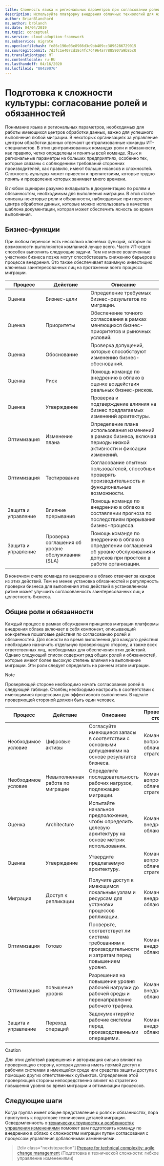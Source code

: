 ```yaml
---
title: Сложность языка и региональных параметров при согласовании ролей и обязанностей
description: Используйте платформу внедрения облачных технологий для Azure, чтобы подготовиться к усложненной сложности путем согласования ролей и обязанностей, чтобы упростить процесс миграции.
author: BrianBlanchard
ms.author: brblanch
ms.date: 04/04/2019
ms.topic: conceptual
ms.service: cloud-adoption-framework
ms.subservice: migrate
ms.openlocfilehash: fe86c196e03e8908d3c9bb409cc3896286729015
ms.sourcegitcommit: 7d3fc1e407cd18c4fc7c4964a77885907a9b85c0
ms.translationtype: MT
ms.contentlocale: ru-RU
ms.lasthandoff: 04/16/2020
ms.locfileid: "80429076"
---
```

# <a name="prepare-for-cultural-complexity-aligning-roles-and-responsibilities"></a>Подготовка к сложности культуры: согласование ролей и обязанностей

Понимание языка и региональных параметров, необходимых для работы имеющихся центров обработки данных, важно для успешного выполнения любой миграции. В некоторых организациях за управление центром обработки данных отвечают централизованные команды ИТ-специалистов. В этих централизованных командах роли и обязанности, как правило, четко определены и понятны всей команде. Язык и региональные параметры на больших предприятиях, особенно тех, которые связаны с соблюдением требований сторонних производителей, как правило, имеют больше нюансов и сложностей. Сложность культуры может привести к препятствиям, которые трудно понять и преодоление которых занимает много времени.

В любом сценарии разумно вкладывать в документацию по ролям и обязанностям, необходимым для выполнения миграции. В этой статье описаны некоторые роли и обязанности, наблюдаемые при переносе центра обработки данных, которые можно использовать в качестве шаблона документации, которая может обеспечить ясность во время выполнения.

## <a name="business-functions"></a>Бизнес-функции

При любом переносе есть несколько ключевых функций, которые по возможности выполняются компанией лучше всего. Часто ИТ-отдел способен выполнять следующие задачи. Тем не менее вовлеченные участники бизнеса позже могут способствовать снижению барьеров в процессе внедрения. Это также обеспечивает взаимную инвестицию ключевых заинтересованных лиц на протяжении всего процесса миграции.

| Процесс | Действие | Описание |
|---------|---------|---------|
| Оценка | Бизнес-цели | Определение требуемых бизнес-результатов по миграции. |
| Оценка | Приоритеты | Обеспечение точного согласования в рамках меняющихся бизнес-приоритетов и рыночных условий. |
| Оценка | Обоснование | Проверка допущений, которые способствуют изменению бизнес-обоснований. |
| Оценка | Риск | Помощь команде по внедрению в облако в оценке воздействия реальных бизнес-рисков. |
| Оценка | Утверждение | Проверка и подтверждение влияния на бизнес предлагаемых изменений архитектуры. |
| Оптимизация | Изменение плана | Определение плана использования изменений в рамках бизнеса, включая периоды низкой активности и фиксации изменений. |
| Оптимизация | Тестирование | Согласование опытных пользователей, способных проверять производительность и функциональные возможности. |
| Защита и управление | Влияние прерывания | Помощь команде по внедрению в облако в составлении прогноза по последствиям прерывания бизнес-процесса. |
| Защита и управление | Проверка соглашения об уровне обслуживания (SLA) | Помощь команде по внедрению в облако в определении соглашения об уровне обслуживания и допусков при простоях в работе организации. |

В конечном счете команда по внедрению в облако отвечает за каждое из этих действий. Тем не менее установка обязанностей и регулярность проверки бизнеса для выполнения этих действий в установленном ритме может улучшить согласованность заинтересованных лиц и целостность бизнеса.

## <a name="common-roles-and-responsibilities"></a>Общие роли и обязанности

Каждый процесс в рамках обсуждения принципов миграции платформы внедрения облака включает в себя компонент, описывающий конкретные пошаговые действия по согласованию ролей и обязанностей. Для ясности во время выполнения для каждого действия необходимо назначить отдельную проверяющую сторону, а также всех ответственных лиц, необходимых для обеспечения этих действий. Однако следующий список содержит ряд общих ролей и обязанностей, которые имеют более высокую степень влияния на выполнение миграции. Эти роли следует определить на раннем этапе миграции.

> [!NOTE]
> Проверяющей стороне необходимо начать согласование ролей в следующей таблице. Столбец необходимо настроить в соответствии с имеющимися процессами для эффективного выполнения. В идеале проверяющей стороной должен быть один человек.

| Процесс | Действие | Описание | Проверяющая сторона |
|---------|---------|---------|---------|
| Необходимое условие | Цифровые активы | Согласуйте имеющиеся запасы в соответствии с основными допущениями на основе результатов бизнеса. | Команда по вопросам облачной стратегии |
| Необходимое условие | Невыполненная работа по миграции | Определите последовательность рабочих нагрузок, подлежащих миграции. | Команда по вопросам облачной стратегии |
| Оценка | Architecture | Испытайте начальное предположение, чтобы определить целевую архитектуру на основе метрик использования. | Команда по внедрению в облако |
| Оценка | Утверждение | Утвердите предлагаемую архитектуру. | Команда по вопросам облачной стратегии |
| Миграция | Доступ к репликации | Получите доступ к имеющимся локальным узлам и ресурсам для установки процессов репликации. | Команда по внедрению в облако |
| Оптимизация | Готово | Проверьте, соответствует ли система требованиям к производительности и затратам перед повышением уровня. | Команда по внедрению в облако |
| Оптимизация | повышение уровня | Разрешения на повышение уровня рабочей нагрузки до рабочей среды и перенаправление рабочего трафика. | Команда по внедрению в облако |
| Защита и управление | Переход операций | Задокументируйте рабочие системы перед производственными операциями. | Команда по внедрению в облако |

> [!CAUTION]
> Для этих действий разрешения и авторизация сильно влияют на проверяющую сторону, которая должна иметь прямой доступ к рабочим системам в имеющейся среде или средства защиты доступа с помощью других ответственных субъектов. Определение этой проверяющей стороны непосредственно влияет на стратегию повышения уровня во время миграции и оптимизации процессов.

## <a name="next-steps"></a>Следующие шаги

Когда группа имеет общее представление о ролях и обязанностях, пора приступить к подготовке технических деталей миграции. Осведомленность о [технических трудностях и особенностях управления изменениями](./technical-complexity.md) поможет вам подготовить команду по внедрению в облако к сложностям миграции путем согласования с процессом управления добавочными изменениями.

> [!div class="nextstepaction"]
> [Prepare for technical complexity: agile change management](./technical-complexity.md) (Подготовка к технической сложности: гибкое управление изменениями)
